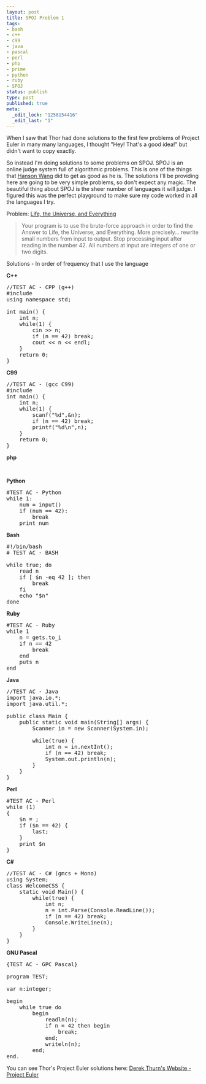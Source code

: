 ```yaml
--- 
layout: post
title: SPOJ Problem 1
tags: 
- bash
- c++
- c99
- java
- pascal
- perl
- php
- prime
- python
- ruby
- SPOJ
status: publish
type: post
published: true
meta: 
  _edit_lock: "1258154416"
  _edit_last: "1"
---
```

When I saw that Thor had done solutions to the first few problems of Project Euler in many many languages, I thought "Hey! That's a good idea!" but didn't want to copy exactly.

So instead I'm doing solutions to some problems on SPOJ.
SPOJ is an online judge system full of algorithmic problems. This is one of the things that <a href="http://www.topcoder.com/tc?module=MemberProfile&cr=22664055&tab=hs">Hanson Wang</a> did to get as good as he is. The solutions I'll be providing here are going to be very simple problems, so don't expect any magic. The beautiful thing about SPOJ is the sheer number of languages it will judge. I figured this was the perfect playground to make sure my code worked in all the languages I try.

Problem: <a href="http://www.spoj.pl/problems/TEST/"> Life, the Universe, and Everything</a>

<blockquote>
Your program is to use the brute-force approach in order to find the Answer to Life, the Universe, and Everything. More precisely... rewrite small numbers from input to output. Stop processing input after reading in the number 42. All numbers at input are integers of one or two digits.
</blockquote>
Solutions - In order of frequency that I use the language

<strong>C++</strong>
<pre LANG='cpp'>
//TEST AC - CPP (g++)
#include <iostream>
using namespace std;

int main() {
	int n;
	while(1) {
		cin >> n;
		if (n == 42) break;
		cout << n << endl;
	}
	return 0;
}
</pre>

<strong>C99</strong>
<pre lang='c'>
//TEST AC - (gcc C99)
#include <stdio.h>
int main() {
	int n;
	while(1) {
		scanf("%d",&n);
		if (n == 42) break;
		printf("%d\n",n);
	}
	return 0;
}
</pre>

<strong>php</strong>
<pre lang='php'>
<?
//TEST AC - PHP
while(1) {
	fscanf(STDIN,"%d",$n);
	if ($n == 42) break;
	print "$n\n";
}
?>
</pre>

<strong>Python</strong>
<pre lang='python'>
#TEST AC - Python
while 1:
	num = input()
	if (num == 42):
		break
	print num
</pre>

<strong>Bash</strong>
<pre lang='bash'>
#!/bin/bash
# TEST AC - BASH

while true; do
	read n
	if [ $n -eq 42 ]; then
		break
	fi
	echo "$n"
done
</pre>

<strong>Ruby</strong>
<pre lang="ruby">
#TEST AC - Ruby
while 1
	n = gets.to_i
	if n == 42
		break
	end
	puts n
end
</pre>

<strong>Java</strong>
<pre lang='java'>
//TEST AC - Java
import java.io.*;
import java.util.*;

public class Main {
	public static void main(String[] args) {
		Scanner in = new Scanner(System.in);

		while(true) {
			int n = in.nextInt();
			if (n == 42) break;
			System.out.println(n);
		}
	}
}
</pre>

<strong>Perl</strong>
<pre lang='perl'>
#TEST AC - Perl
while (1)
{
	$n = <STDIN>;
	if ($n == 42) {
		last;
	}
	print $n
}
</pre>

<strong>C#</strong>
<pre lang='csharp'>
//TEST AC - C# (gmcs + Mono)
using System;
class WelcomeCSS {
	static void Main() {
		while(true) {
			int n;
			n = int.Parse(Console.ReadLine());
			if (n == 42) break;
			Console.WriteLine(n);
		}
	}
}
</pre>

<strong>GNU Pascal</strong>
<pre lang='pascal'>
{TEST AC - GPC Pascal}

program TEST;

var n:integer;

begin
	while true do
		begin
			readln(n);
			if n = 42 then begin
				break;
			end;
			writeln(n);
		end;
end.
</pre>

You can see Thor's Project Euler solutions here: <a href="http://www.thurn.ca/category/project-euler/">Derek Thurn's Website - Project Euler</a>
